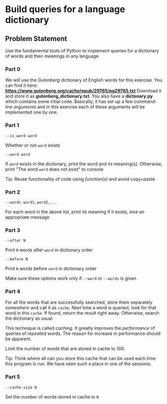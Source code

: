 # Build queries for a language dictionary

## Problem Statement

Use the fundamental tools of Python to implement queries for a dictionary of words and their meanings in any language

### Part 0

We will use the *Gutenberg* dictionary of English words for this exercise. You can find it here: **https://www.gutenberg.org/cache/epub/29765/pg29765.txt**
Download it and store it as **gutenberg_dictionary.txt**.
You also have a **dictonary.py** which contains some intial code. Basically, it has set up a few *command-line arguments* and in this exercise each of these arguments will be implemented one by one.

### Part 1

`--is_word word`

Whether or not `word` exists

`--word word`

If `word` exists in the dictionary, print the word and its meaning(s).
Otherwise, print "The word `word` does not exist" to console

Tip: Reuse functionality of code using *function(s)* and avoid copy+paste

### Part 2

`--words word1,word2,...`

For each word in the above list, print its meaning if it exists, else an appropriate message

### Part 3

`--after N`

Print `N` words after `word` in dictionary order

`--before N`

Print `N` words before `word` in dictionary order

Make sure these options work only if `--word` or `--words` is given

### Part 4

For all the words that are successfully searched, store them separately *somewhere* and call it as `cache`. Next time a word is queried, look for that word in this `cache`. If found, return the result right away. Otherwise, search the dictionary as usual.

This technique is called *caching*. It greatly improves the *performance* of queries of *repeated* words. The reason for increase in performance should be apparent.

Limit the number of words that are stored in cache to 100.

Tip: Think where all can you store this cache that can be used each time this program is run. We have seen such a place in one of the sessions.

### Part 5

`--cache-size N`

Set the number of words stored in cache to `N`
